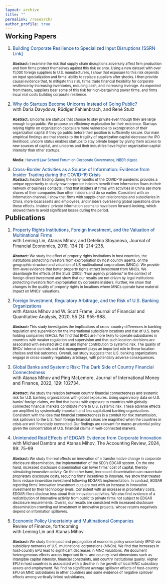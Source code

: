 ```yaml
---
layout: archive
title: ""
permalink: /research/
author_profile: true
---
```

<style>
  h2 {
    margin-top: -0.5em; /* Set margin-top to 0 to reduce the vertical space */
  }
</style>

## Working Papers

1. <a href="https://leandrosanz.github.io/files/JMP_Supply_Network_Fragility.pdf" style="text-decoration: none; color: rgb(2, 62, 138);">Building Corporate Resilience to Specialized Input Disruptions</a><a href="http://ssrn.com/abstract=4635488" style="text-decoration: none; color: rgb(2, 62, 138);"> [SSRN Link]</a><br><br>
<span style="font-size:0.8em;">**Abstract:** I examine the risk that supply chain disruptions adversely affect firm production and how firms protect themselves against this risk ex ante. Using a new dataset with over 11,000 foreign suppliers to U.S. manufacturers, I show that exposure to this risk depends on input specialization and firms’ ability to replace suppliers after shocks. I then provide causal evidence that, to mitigate this risk, firms trade financial flexibility for corporate resilience by increasing inventories, reducing cash, and increasing leverage. As expected from theory, suppliers bear some of this risk for high-bargaining power firms, and firms incur real costs building corporate resilience.</span>

2. <a href="https://papers.ssrn.com/sol3/papers.cfm?abstract_id=4899183" style="text-decoration: none; color: rgb(2, 62, 138);">Why do Startups Become Unicorns Instead of Going Public?</a> <br />
with Daria Davydova, Rüdiger Fahlenbrach, and René Stulz<br><br>
<span style="font-size:0.8em;">**Abstract:** Unicorns are startups that choose to stay private even though they are large enough to go public. We propose an efficiency explanation for their existence. Startups relying highly on organization capital are more vulnerable to expropriation of their organization capital if they go public before their position is sufficiently secure. Our main empirical findings are that shocks to the fragility of organization capital decrease the IPO likelihood, unicorn status enables startups to stay private longer by giving them access to new sources of capital, and unicorns and their industries have higher organization capital intensity than other startups.</span>
<br><br>
<span style="font-size:0.8em;">**Media:**  <a href="https://corpgov.law.harvard.edu/2022/11/28/the-unicorn-puzzle/" style="text-decoration: none; color: rgb(2, 62, 138);">Harvard Law School Forum on Corporate Governance</a>,  <a href="https://www.nber.org/digest/20231/what-accounts-proliferation-billion-dollar-startups" style="text-decoration: none; color: rgb(2, 62, 138);">NBER digest</a>.</span>


3. <a href="https://papers.ssrn.com/sol3/papers.cfm?abstract_id=3987237" style="text-decoration: none; color: rgb(2, 62, 138);">Cross-Border Activities as a Source of Information: Evidence from Insider Trading during the COVID-19 Crisis</a> <br />
<span style="font-size:0.8em;">**Abstract:** Insider trading during the early months of the COVID-19 pandemic provides a unique opportunity to study how corporate insiders benefit from information flows in their network of business contacts. I find that insiders at firms with activities in China sell more shares of their companies than other insiders and do so earlier. Consistent with an information channel, I show that firms with supply-chain relationships and subsidiaries in China, more local assets and employees, and insiders overseeing global operations drive these effects. Insiders' private information seems to have been forward-looking, which allowed them to avoid significant losses during the period.</span>

## Publications

1. <a href="https://www.sciencedirect.com/science/article/abs/pii/S0304405X19300558" style="text-decoration: none; color: rgb(2, 62, 138);">Property Rights Institutions, Foreign Investment, and the Valuation of Multinational Firms</a> <br />
with Leming Lin, Atanas Mihov, and Detelina Stoyanova, Journal of Financial Economics, 2019, 134 (1): 214-235.<br><br>
<span style="font-size:0.8em;">**Abstract:** We study the effect of property rights institutions in host countries, the institutions protecting investors from expropriation by host country agents, on the geographic structure and valuation of US multinational corporations (MNCs). We provide firm-level evidence that better property rights attract investment from MNCs. We disentangle the effects of the Stulz (2005) “twin agency problems” in the context of foreign direct investment and show that our results are not driven by legal institutions protecting investors from expropriation by corporate insiders. Further, we show that changes in the quality of property rights in locations where MNCs operate have material impact on MNCs’ valuations.</span>


2. <a href="https://www.cambridge.org/core/journals/journal-of-financial-and-quantitative-analysis/article/foreign-investment-regulatory-arbitrage-and-the-risk-of-us-banking-organizations/30086E27DD5CE2CA391597CEBAF6CA25" style="text-decoration: none; color: rgb(2, 62, 138);">Foreign Investment, Regulatory Arbitrage, and the Risk of U.S. Banking Organizations</a> <br />
with Atanas Mihov and W. Scott Frame, Journal of Financial and Quantitative Analysis, 2020, 55 (3): 955-988.<br><br>
<span style="font-size:0.8em;">**Abstract:** This study investigates the implications of cross-country differences in banking regulation and supervision for the international subsidiary locations and risk of U.S. bank holding companies (BHCs). We find that BHCs are more likely to operate subsidiaries in countries with weaker regulation and supervision and that such location decisions are associated with elevated BHC risk and higher contribution to systemic risk. The quality of BHCs’ internal controls and risk management plays an important role in these location choices and risk outcomes. Overall, our study suggests that U.S. banking organizations engage in cross-country regulatory arbitrage, with potentially adverse consequences.</span>


3. <a href="https://www.sciencedirect.com/science/article/pii/S0261560622001371" style="text-decoration: none; color: rgb(2, 62, 138);">Global Banks and Systemic Risk: The Dark Side of Country Financial Connectedness</a> <br />
with Atanas Mihov and Ping McLemore, Journal of International Money and Finance, 2022, 129: 102734. <br><br>
<span style="font-size:0.8em;">**Abstract:** We study the relation between country financial connectedness and systemic risk for U.S. banking organizations with global exposures. Using supervisory data on U.S. banks’ foreign claims, we find that banks with exposure to countries with globally connected financial markets contribute more to U.S. systemic risk. These adverse effects are amplified by systemically important and less capitalized banking organizations. Consistent with the idea that financial connectedness is a conduit for risk transmission, risk spillovers to the U.S. from foreign financial crises are magnified when the countries in crisis are well financially connected. Our findings are relevant for macro-prudential policy given the concentration of U.S. financial claims in well-connected markets. </span>

4. <a href="https://publications.aaahq.org/accounting-review/article-abstract/99/6/75/12690/Unintended-Real-Effects-of-EDGAR-Evidence-from?redirectedFrom=fulltext" style="text-decoration: none; color: rgb(2, 62, 138);">Unintended Real Effects of EDGAR: Evidence from Corporate Innovation</a> <br />
with Michael Dambra and Atanas Mihov, The Accounting Review, 2024, 99: 75-99<br><br>
<span style="font-size:0.8em;">**Abstract:** We study the real effects on innovation of a transformative change in corporate disclosure dissemination, the implementation of the SEC’s EDGAR system. On the one hand, increased disclosure dissemination can lower firms’ cost of capital, thereby stimulating innovative activity. On the other hand, increased dissemination can exacerbate proprietary disclosure costs, reducing firms’ incentives to innovate. We show that treated firms reduce innovation investment following EDGAR’s implementation. In contrast, EDGAR reporting firms’ innovation investment cuts are met with an increase in innovation investment by their technology rivals. Consistent with an increase in proprietary costs, EDGAR-filers disclose less about their innovation activities. We also find evidence of a redistribution of innovative activity from public to private firms not subject to EDGAR disclosure requirements. Overall, our results are consistent with increased disclosure dissemination crowding out investment in innovative projects, whose returns negatively depend on information spillovers.</span>

5. <a href="https://papers.ssrn.com/sol3/papers.cfm?abstract_id=4060441" style="text-decoration: none; color: rgb(2, 62, 138);">Economic Policy Uncertainty and Multinational Companies</a> <br />
Review of Finance, forthcoming <br />
with Leming Lin and Atanas Mihov<br><br>
<span style="font-size:0.8em;">**Abstract:** We study the impact and propagation of economic policy uncertainty (EPU) via subsidiary networks of U.S. multinational corporations (MNCs). We find that increases in host-country EPU lead to significant decreases in MNC valuations. We document heterogeneous effects across important firm- and country-level dimensions such as intangible capital intensity, financial constraints, and country institutional quality. Higher EPU in host countries is associated with a decline in the growth of local MNC subsidiary assets and employment. We find no significant average spillover effects of host-country EPU on MNC subsidiaries in other countries and some evidence of negative spillover effects among vertically linked subsidiaries.</span>

